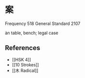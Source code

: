 # 案
Frequency 518
General Standard 2107

àn
table, bench; legal case

## References
- [[HSK 4]]
- [[10 Strokes]]
- [[木 Radical]]